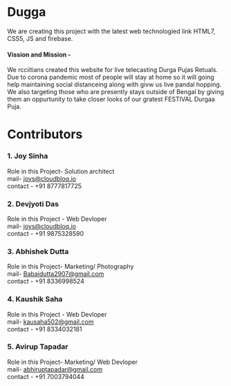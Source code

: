 # Dugga
We are creating this project with the latest web technologied link HTML7, CSS5, JS and firebase.<br/>
#### Vission and Mission -
We rcciitians created this website for live telecasting Durga Pujas Retuals. Due to corona pandemic most of people will stay at home so it will going help maintaining social distanceing along with givw us live pandal hopping. We also targeting those who are presently stays outside of Bengal by giving them an oppurtunity to take closer looks of our gratest FESTIVAL Durgaa Puja.

# Contributors

### 1. Joy Sinha 
Role in this Project- Solution architect<br/>
mail- joys@cloudbloq.io<br/>
contact - +91 8777817725

### 2. Devjyoti Das 
Role in this Project - Web Devloper<br/>
mail- joys@cloudbloq.io<br/>
contact - +91 9875328590


### 3. Abhishek Dutta 
Role in this Project- Marketing/ Photography<br/>
mail- Babaidutta2907@gmail.com<br/>
contact - +91 8336998524

### 4. Kaushik Saha 
Role in this Project - Web Devloper<br/>
mail- kausaha502@gmail.com<br/>
contact - +91 8334032181

### 5. Avirup Tapadar
Role in this Project- Marketing/ Web Devloper<br/>
mail- abhiruptapadar@gmail.com<br/>
contact - +91 7003794044
